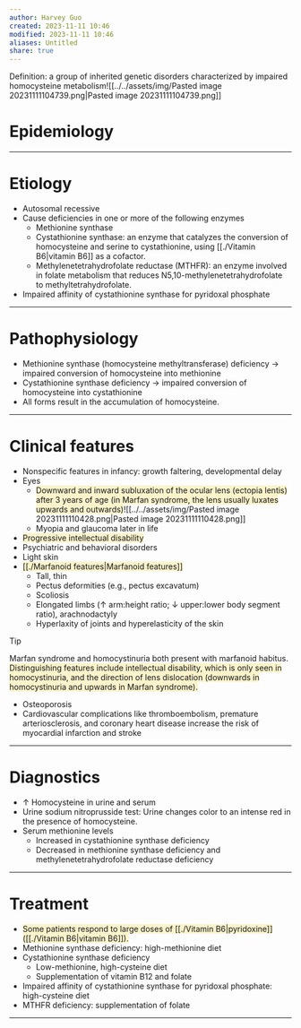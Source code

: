 ```yaml
---
author: Harvey Guo
created: 2023-11-11 10:46
modified: 2023-11-11 10:46
aliases: Untitled
share: true
---
```


Definition: a group of inherited genetic disorders characterized by impaired homocysteine metabolism![[../../assets/img/Pasted image 20231111104739.png|Pasted image 20231111104739.png]]
# Epidemiology


---
# Etiology
- Autosomal recessive
- Cause deficiencies in one or more of the following enzymes
	- Methionine synthase
	- Cystathionine synthase: an enzyme that catalyzes the conversion of homocysteine and serine to cystathionine, using [[./Vitamin B6|vitamin B6]] as a cofactor.
	- Methylenetetrahydrofolate reductase (MTHFR): an enzyme involved in folate metabolism that reduces N5,10-methylenetetrahydrofolate to methyltetrahydrofolate.
- Impaired affinity of cystathionine synthase for pyridoxal phosphate

---
# Pathophysiology
- Methionine synthase (homocysteine methyltransferase) deficiency → impaired conversion of homocysteine into methionine
- Cystathionine synthase deficiency → impaired conversion of homocysteine into cystathionine
- All forms result in the accumulation of homocysteine.

---
# Clinical features
- Nonspecific features in infancy: growth faltering, developmental delay
- Eyes
	- <span style="background:rgba(240, 200, 0, 0.2)">Downward and inward subluxation of the ocular lens (ectopia lentis) after 3 years of age (in Marfan syndrome, the lens usually luxates upwards and outwards)</span>![[../../assets/img/Pasted image 20231111110428.png|Pasted image 20231111110428.png]]
	- Myopia and glaucoma later in life
- <span style="background:rgba(240, 200, 0, 0.2)">Progressive intellectual disability</span>
- Psychiatric and behavioral disorders
- Light skin
- <span style="background:rgba(240, 200, 0, 0.2)">[[./Marfanoid features|Marfanoid features]]</span>
	- Tall, thin
	- Pectus deformities (e.g., pectus excavatum)
	- Scoliosis
	- Elongated limbs (↑ arm:height ratio; ↓ upper:lower body segment ratio), arachnodactyly
	- Hyperlaxity of joints and hyperelasticity of the skin
 
>[!tip] 
>Marfan syndrome and homocystinuria both present with marfanoid habitus. <span style="background:rgba(240, 200, 0, 0.2)">Distinguishing features include intellectual disability, which is only seen in homocystinuria, and the direction of lens dislocation (downwards in homocystinuria and upwards in Marfan syndrome).</span>
- Osteoporosis
- Cardiovascular complications like thromboembolism, premature arteriosclerosis, and coronary heart disease increase the risk of myocardial infarction and stroke

---
# Diagnostics
- ↑ Homocysteine in urine and serum
- Urine sodium nitroprusside test: Urine changes color to an intense red in the presence of homocysteine.
- Serum methionine levels
	- Increased in cystathionine synthase deficiency
	- Decreased in methionine synthase deficiency and methylenetetrahydrofolate reductase deficiency

---
# Treatment
- <span style="background:rgba(240, 200, 0, 0.2)">Some patients respond to large doses of [[./Vitamin B6|pyridoxine]] ([[./Vitamin B6|vitamin B6]]).</span>
- Methionine synthase deficiency: high-methionine diet
- Cystathionine synthase deficiency
	- Low-methionine, high-cysteine diet
	- Supplementation of vitamin B12 and folate
- Impaired affinity of cystathionine synthase for pyridoxal phosphate: high-cysteine diet
- MTHFR deficiency: supplementation of folate

---
